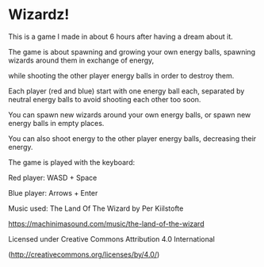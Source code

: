 # Wizardz!
This is a game I made in about 6 hours after having a dream about it.

The game is about spawning and growing your own energy balls, spawning wizards around them in exchange of energy,

while shooting the other player energy balls in order to destroy them.


Each player (red and blue) start with one energy ball each, separated by neutral energy balls to avoid shooting each other too soon.

You can spawn new wizards around your own energy balls, or spawn new energy balls in empty places.

You can also shoot energy to the other player energy balls, decreasing their energy.


The game is played with the keyboard:

Red player: WASD + Space

Blue player: Arrows + Enter



Music used: The Land Of The Wizard by Per Kiilstofte

https://machinimasound.com/music/the-land-of-the-wizard

Licensed under Creative Commons Attribution 4.0 International

(http://creativecommons.org/licenses/by/4.0/)
